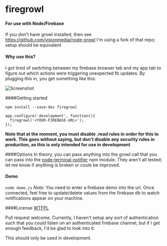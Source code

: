 firegrowl
=========

#### For use with Node/Firebase
If you don't have growl installed, then see https://github.com/visionmedia/node-growl
I'm using a fork of that repo; setup should be equivalent

#### Why use this?
I got tired of switching between my firebase browser tab and my app tab to figure out which actions were triggering unexpected fb updates.
By plugging this in, you get something like this:

![Screenshot](http://imgur.com/OsotOTo)

####Getting started

`npm install --save-dev firegrowl`

~~~
app.configure('development', function(){
  firegrowl('<YOUR-FIREBASE-URL>');
});
~~~

__Note that at the moment, you must disable .read rules in order for this to work.  This goes without saying, but don't disable any security rules in production, as this is only intended for use in development__

####Options
In theory, you can pass anything into the growl call that you can pass into the [node-terminal-notifier](https://github.com/evanw/node-terminal-notifier) npm module.
They aren't all tested; let me know if anything is broken or coule be improved.

#### Demo
`node demo.js`
_Note:_ You need to enter a firebase demo into the url.  Once connected, feel free to update/delete values from the firebase db to watch notifications appear on your machine.

####License
[WTFPL](http://www.wtfpl.net/about/)

Pull request welcome.  Currently, I haven't setup any sort of authentication such that you could listen on an authenticated firebase channel, but if I get enough feedback, I'd be glad to look into it.

This should only be used in development.
